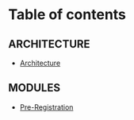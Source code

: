 # Table of contents

## ARCHITECTURE

* [Architecture](MOSIP-Architecture.md)

## MODULES

*  [Pre-Registration](Pre-Registration.md)


